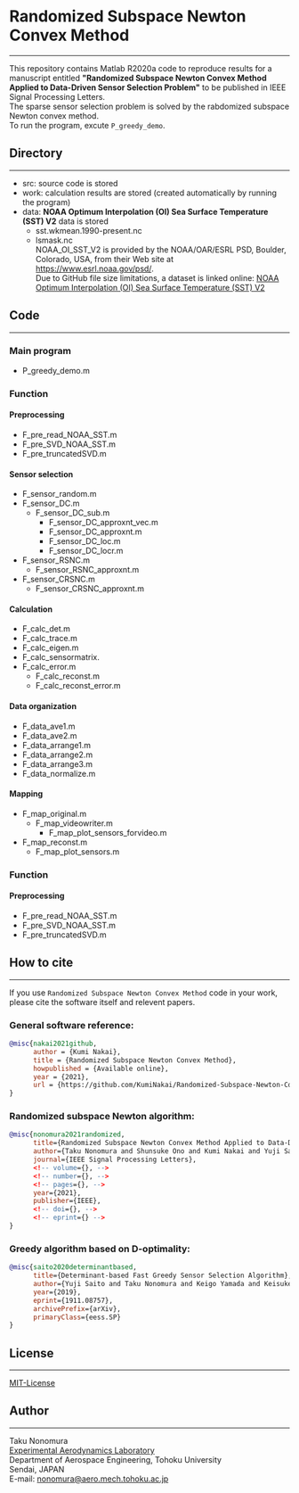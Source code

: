 <!-- Last modified: 2021/01/05 -->
# Randomized Subspace Newton Convex Method  
---
This repository contains Matlab R2020a code to reproduce results for a manuscript entitled __"Randomized Subspace Newton Convex Method Applied to Data-Driven Sensor Selection Problem"__ to be published in IEEE Signal Processing Letters.  
The sparse sensor selection problem is solved by the rabdomized subspace Newton convex method.  
To run the program, excute `P_greedy_demo`.  

## Directory  
---
- src: source code is stored  
- work: calculation results are stored (created automatically by running the program)  
- data: __NOAA Optimum Interpolation (OI) Sea Surface Temperature (SST) V2__ data is stored  
  - sst.wkmean.1990-present.nc  
  - lsmask.nc  
NOAA_OI_SST_V2 is provided by the NOAA/OAR/ESRL PSD, Boulder, Colorado, USA, from their Web site at https://www.esrl.noaa.gov/psd/.  
Due to GitHub file size limitations, a dataset is linked online: [NOAA Optimum Interpolation (OI) Sea Surface Temperature (SST) V2](https://www.esrl.noaa.gov/psd/data/gridded/data.noaa.oisst.v2.html)  

## Code  
---
### Main program  
- P_greedy_demo.m  

### Function  
#### Preprocessing  
- F_pre_read_NOAA_SST.m  
- F_pre_SVD_NOAA_SST.m  
- F_pre_truncatedSVD.m  

#### Sensor selection  
- F_sensor_random.m  
- F_sensor_DC.m  
  - F_sensor_DC_sub.m  
    - F_sensor_DC_approxnt_vec.m  
    - F_sensor_DC_approxnt.m  
    - F_sensor_DC_loc.m  
    - F_sensor_DC_locr.m  
- F_sensor_RSNC.m  
  - F_sensor_RSNC_approxnt.m  
- F_sensor_CRSNC.m  
  - F_sensor_CRSNC_approxnt.m  

#### Calculation
- F_calc_det.m  
- F_calc_trace.m  
- F_calc_eigen.m  
- F_calc_sensormatrix.  
- F_calc_error.m  
  - F_calc_reconst.m  
  - F_calc_reconst_error.m  

#### Data organization  
- F_data_ave1.m  
- F_data_ave2.m  
- F_data_arrange1.m  
- F_data_arrange2.m  
- F_data_arrange3.m  
- F_data_normalize.m  

#### Mapping
- F_map_original.m  
	- F_map_videowriter.m  
		- F_map_plot_sensors_forvideo.m  
- F_map_reconst.m  
	- F_map_plot_sensors.m  

### Function  
#### Preprocessing  
- F_pre_read_NOAA_SST.m  
- F_pre_SVD_NOAA_SST.m  
- F_pre_truncatedSVD.m  

## How to cite  
---
If you use `Randomized Subspace Newton Convex Method` code in your work, please cite the software itself and relevent papers.  
### General software reference:  
``` bibtex
@misc{nakai2021github,
      author = {Kumi Nakai},
      title = {Randomized Subspace Newton Convex Method},
      howpublished = {Available online},
      year = {2021},
      url = {https://github.com/KumiNakai/Randomized-Subspace-Newton-Convex-Method}
}
```  

### Randomized subspace Newton algorithm:  
``` bibtex
@misc{nonomura2021randomized,
      title={Randomized Subspace Newton Convex Method Applied to Data-Driven Sensor Selection Problem}, 
      author={Taku Nonomura and Shunsuke Ono and Kumi Nakai and Yuji Saito},
      journal={IEEE Signal Processing Letters},
      <!-- volume={}, -->
      <!-- number={}, -->
      <!-- pages={}, -->
      year={2021},
      publisher={IEEE},
      <!-- doi={}, -->
      <!-- eprint={} -->
}
```

### Greedy algorithm based on D-optimality:  
``` bibtex
@misc{saito2020determinantbased,
      title={Determinant-based Fast Greedy Sensor Selection Algorithm}, 
      author={Yuji Saito and Taku Nonomura and Keigo Yamada and Keisuke Asai and Yasuo Sasaki and Daisuke Tsubakino},
      year={2019},
      eprint={1911.08757},
      archivePrefix={arXiv},
      primaryClass={eess.SP}
}
```

## License  
---
[MIT-License](https://github.com/KumiNakai/Randomized-Subspace-Newton-Convex-Method/blob/master/LICENSE)

## Author
---
Taku Nonomura  
[Experimental Aerodynamics Laboratory](http://www.aero.mech.tohoku.ac.jp/eng/)  
Department of Aerospace Engineering, Tohoku University  
Sendai, JAPAN  
E-mail: nonomura@aero.mech.tohoku.ac.jp
